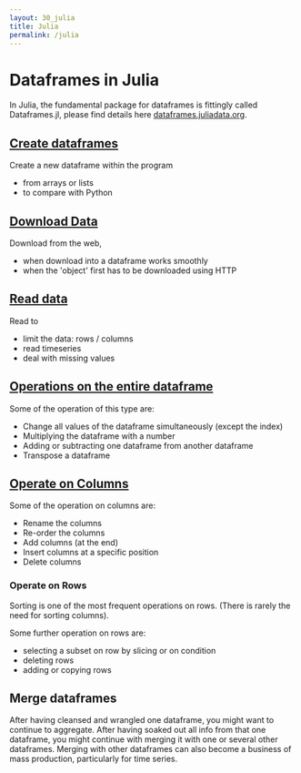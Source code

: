 ```yaml
---
layout: 30_julia
title: Julia
permalink: /julia
---
```


# Dataframes in Julia

In Julia, the fundamental package for dataframes is fittingly called Dataframes.jl, please find details here [dataframes.juliadata.org](https://dataframes.juliadata.org/stable/). 

## [Create dataframes](julia_createDF)

Create a new dataframe within the program
- from arrays or lists
- to compare with Python

## [Download Data](julia_downloads)

Download from the web,
- when download into a dataframe works smoothly
- when the 'object' first has to be downloaded using HTTP

## [Read data](julia_saveDF)

Read to 
- limit the data: rows / columns
- read timeseries
- deal with missing values

## [Operations on the entire dataframe](julia_operateOnDF)

Some of the operation of this type are: 
- Change all values of the dataframe simultaneously (except the index)
- Multiplying the dataframe with a number
- Adding or subtracting one dataframe from another dataframe
- Transpose a dataframe


## [Operate on Columns](julia_columns)

Some of the operation on columns are: 
- Rename the columns
- Re-order the columns
- Add columns (at the end)
- Insert columns at a specific position
- Delete columns


### Operate on Rows

Sorting is one of the most frequent operations on rows. (There is rarely the need for sorting columns).

Some further operation on rows are: 
- selecting a subset on row by slicing or on condition
- deleting rows
- adding or copying rows

## Merge dataframes

After having cleansed and wrangled one dataframe, you might want to continue to aggregate. 
After having soaked out all info from that one dataframe, you might continue with merging it with one or several other dataframes. Merging with other dataframes can also become a business of mass production, particularly for time series.

